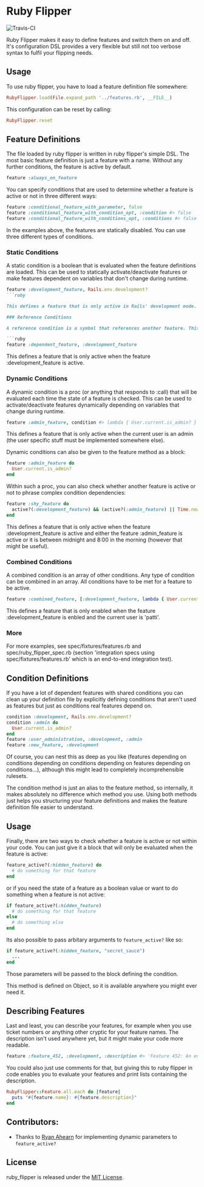 # Ruby Flipper
![Travis-CI](https://secure.travis-ci.org/blaulabs/ruby_flipper.png)

Ruby Flipper makes it easy to define features and switch them on and off. It's configuration DSL provides a very flexible but still not too verbose syntax to fulfil your flipping needs.


## Usage

To use ruby flipper, you have to load a feature definition file somewhere:

```ruby
RubyFlipper.load(File.expand_path '../features.rb', __FILE__)
```

This configuration can be reset by calling:

```ruby
RubyFlipper.reset
```


## Feature Definitions

The file loaded by ruby flipper is written in ruby flipper's simple DSL. The most basic feature definition is just a feature with a name. Without any further conditions, the feature is active by default.

```ruby
feature :always_on_feature
```

You can specify conditions that are used to determine whether a feature is active or not in three different ways:

```ruby
feature :conditional_feature_with_parameter, false
feature :conditional_feature_with_condition_opt, :condition #> false
feature :conditional_feature_with_conditions_opt, :conditions #> false
```

In the examples above, the features are statically disabled. You can use three different types of conditions.

### Static Conditions

A static condition is a boolean that is evaluated when the feature definitions are loaded. This can be used to statically activate/deactivate features or make features dependent on variables that don't change during runtime.

```ruby
feature :development_feature, Rails.env.development?
```ruby

This defines a feature that is only active in Rails' development mode.

### Reference Conditions

A reference condition is a symbol that references another feature. This can be used to make a feature dependent on another feature or extract complex condition definitions and reuse them for several features.

```ruby
feature :dependent_feature, :development_feature
```

This defines a feature that is only active when the feature :development_feature is active.

### Dynamic Conditions

A dynamic condition is a proc (or anything that responds to :call) that will be evaluated each time the state of a feature is checked. This can be used to activate/deactivate features dynamically depending on variables that change during runtime.

```ruby
feature :admin_feature, condition #> lambda { User.current.is_admin? }
```

This defines a feature that is only active when the current user is an admin (the user specific stuff must be implemented somewhere else).

Dynamic conditions can also be given to the feature method as a block:

```ruby
feature :admin_feature do
  User.current.is_admin?
end
```

Within such a proc, you can also check whether another feature is active or not to phrase complex condition dependencies:

```ruby
feature :shy_feature do
  active?(:development_feature) && (active?(:admin_feature) || Time.now.hour < 8)
end
```

This defines a feature that is only active when the feature :development_feature is active and either the feature :admin_feature is active or it is between midnight and 8:00 in the morning (however that might be useful).

### Combined Conditions

A combined condition is an array of other conditions. Any type of condition can be combined in an array. All conditions have to be met for a feature to be active.

```ruby
feature :combined_feature, [:development_feature, lambda { User.current.name ## 'patti' }]
```

This defines a feature that is only enabled when the feature :development_feature is enbled and the current user is 'patti'.

### More

For more examples, see spec/fixtures/features.rb and spec/ruby_flipper_spec.rb (section 'integration specs using spec/fixtures/features.rb' which is an end-to-end integration test).


## Condition Definitions

If you have a lot of dependent features with shared conditions you can clean up your definition file by explicitly defining conditions that aren't used as features but just as conditions real features depend on.

```ruby
condition :development, Rails.env.development?
condition :admin do
  User.current.is_admin?
end
feature :user_administration, :development, :admin
feature :new_feature, :development
```

Of course, you can nest this as deep as you like (features depending on conditions depending on conditions depending on features depending on conditions...), although this might lead to completely incomprehensible rulesets.

The condition method is just an alias to the feature method, so internally, it makes absolutely no difference which method you use. Using both methods just helps you structuring your feature definitions and makes the feature definition file easier to understand.


## Usage

Finally, there are two ways to check whether a feature is active or not within your code. You can just give it a block that will only be evaluated when the feature is active:

```ruby
feature_active?(:hidden_feature) do
  # do something for that feature
end
```

or if you need the state of a feature as a boolean value or want to do something when a feature is not active:

```ruby
if feature_active?(:hidden_feature)
  # do something for that feature
else
  # do something else
end
```

Its also possible to pass arbitary arguments to `feature_active?` like so:
  
```ruby
if feature_active?(:hidden_feature, "secret_sauce")
  ...
end
```

Those parameters will be passed to the block defining the condition.

This method is defined on Object, so it is available anywhere you might ever need it.


## Describing Features

Last and least, you can describe your features, for example when you use ticket numbers or anything other cryptic for your feature names. The description isn't used anywhere yet, but it might make your code more readable.

```ruby
feature :feature_452, :development, :description #> 'Feature 452: An end user can change his data on his profile page.'
```

You could also just use comments for that, but giving this to ruby flipper in code enables you to evaluate your features and print lists containing the description.

```ruby
RubyFlipper::Feature.all.each do |feature|
  puts "#{feature.name}: #{feature.description}"
end
```

## Contributors:

- Thanks to [Ryan Ahearn](https://github.com/rahearn) for implementing dynamic parameters to `feature_active?`

## License

ruby_flipper is released under the [MIT License](http://www.opensource.org/licenses/MIT).

